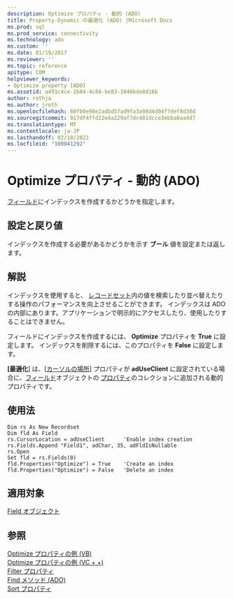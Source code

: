 ```yaml
---
description: Optimize プロパティ - 動的 (ADO)
title: Property-Dynamic の最適化 (ADO) |Microsoft Docs
ms.prod: sql
ms.prod_service: connectivity
ms.technology: ado
ms.custom: ''
ms.date: 01/19/2017
ms.reviewer: ''
ms.topic: reference
apitype: COM
helpviewer_keywords:
- Optimize property [ADO]
ms.assetid: a491c4ce-2b04-4c84-be83-3846bde8d16b
author: rothja
ms.author: jroth
ms.openlocfilehash: 60fb0e98e2adbd57ad9fa3a98d4d04f7def8d30d
ms.sourcegitcommit: 917df4ffd22e4a229af7dc481dcce3ebba0aa4d7
ms.translationtype: MT
ms.contentlocale: ja-JP
ms.lasthandoff: 02/10/2021
ms.locfileid: "100041292"
---
```

# <a name="optimize-property-dynamic-ado"></a>Optimize プロパティ - 動的 (ADO)
[フィールド](./field-object.md)にインデックスを作成するかどうかを指定します。  
  
## <a name="settings-and-return-values"></a>設定と戻り値  
 インデックスを作成する必要があるかどうかを示す **ブール** 値を設定または返します。  
  
## <a name="remarks"></a>解説  
 インデックスを使用すると、 [レコードセット](./recordset-object-ado.md)内の値を検索したり並べ替えたりする操作のパフォーマンスを向上させることができます。 インデックスは ADO の内部にあります。アプリケーションで明示的にアクセスしたり、使用したりすることはできません。  
  
 フィールドにインデックスを作成するには、 **Optimize** プロパティを **True** に設定します。 インデックスを削除するには、このプロパティを **False** に設定します。  
  
 **[最適化**] は、[[カーソルの場所](./cursorlocation-property-ado.md)] プロパティが **adUseClient** に設定されている場合に、[フィールド](./field-object.md)オブジェクトの [プロパティ](./properties-collection-ado.md)のコレクションに追加される動的プロパティです。  
  
## <a name="usage"></a>使用法  
  
```  
Dim rs As New Recordset  
Dim fld As Field  
rs.CursorLocation = adUseClient      'Enable index creation  
rs.Fields.Append "Field1", adChar, 35, adFldIsNullable  
rs.Open  
Set fld = rs.Fields(0)  
fld.Properties("Optimize") = True    'Create an index  
fld.Properties("Optimize") = False   'Delete an index  
```  
  
## <a name="applies-to"></a>適用対象  
 [Field オブジェクト](./field-object.md)  
  
## <a name="see-also"></a>参照  
 [Optimize プロパティの例 (VB)](./optimize-property-example-vb.md)   
 [Optimize プロパティの例 (VC + +)](./optimize-property-example-vc.md)   
 [Filter プロパティ](./filter-property.md)   
 [Find メソッド (ADO)](./find-method-ado.md)   
 [Sort プロパティ](./sort-property.md)
